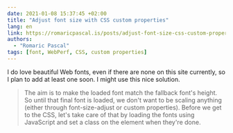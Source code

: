 ```yaml
---
date: 2021-01-08 15:37:45 +02:00
title: "Adjust font size with CSS custom properties"
lang: en
link: https://romaricpascal.is/posts/adjust-font-size-css-custom-properties/
authors:
  - "Romaric Pascal"
tags: [font, WebPerf, CSS, custom properties]
---
```


I do love beautiful Web fonts, even if there are none on this site currently, so I plan to add at least one soon. I might use this nice solution.

> The aim is to make the loaded font match the fallback font's height. So until that final font is loaded, we don't want to be scaling anything (either through font-size-adjust or custom properties). Before we get to the CSS, let's take care of that by loading the fonts using JavaScript and set a class on the <html> element when they're done.
